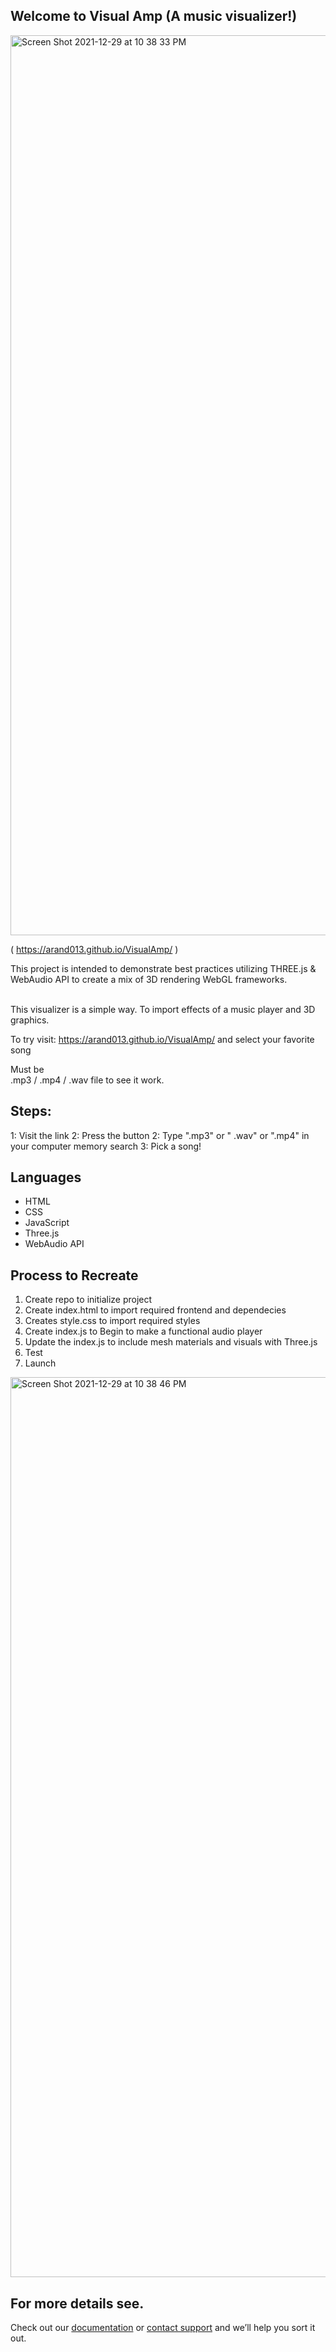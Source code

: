 ## Welcome to Visual Amp (A music visualizer!)

<img width="1440" alt="Screen Shot 2021-12-29 at 10 38 33 PM" src="https://user-images.githubusercontent.com/81955843/147729082-a8b4504e-1af1-4a84-99f1-7bef66a072dd.png">

( <https://arand013.github.io/VisualAmp/> )

This project is intended to demonstrate best practices utilizing THREE.js & WebAudio API to create a mix of 3D rendering WebGL frameworks.

<br> 
This visualizer is a simple way. To import effects of a music player and 3D graphics. 
<br> 

To try visit: <https://arand013.github.io/VisualAmp/>  and select your favorite song
<br> 

Must be  
.mp3 / .mp4 / .wav file to see it work.



## Steps: 
1: Visit the link
2: Press the button
2: Type ".mp3" or " .wav" or ".mp4" in your computer memory search
3: Pick a song!

## Languages
- HTML
- CSS
- JavaScript
- Three.js
- WebAudio API  

## Process to Recreate
1. Create repo to initialize project
2. Create index.html to import required frontend and dependecies 
3. Creates style.css to import required styles 
4. Create index.js to Begin to make a functional audio player 
5. Update the index.js to include mesh materials and visuals with Three.js
6. Test 
7. Launch 


<img width="1440" alt="Screen Shot 2021-12-29 at 10 38 46 PM" src="https://user-images.githubusercontent.com/81955843/147799951-5a86dff4-ebd2-4c63-9775-00fab4264009.png">

## For more details see. 
Check out our [documentation](https://github.com/arand013/VisualAmp) or [contact support](alexanderaranda@ymail.com) and we’ll help you sort it out.
